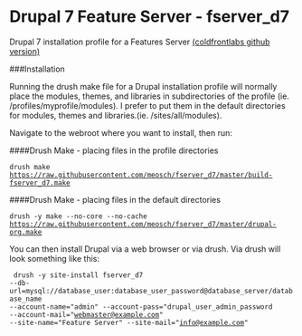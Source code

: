 # Drupal 7 Feature Server - fserver_d7
Drupal 7 installation profile for a Features Server [(coldfrontlabs github version)](https://github.com/coldfrontlabs)

###Installation

Running the drush make file for a Drupal installation profile will normally place the modules, themes, and libraries in subdirectories of the profile (ie. /profiles/myprofile/modules). I prefer to put them in the default directories for modules, themes and libraries.(ie. /sites/all/modules).

Navigate to the webroot where you want to install, then run:

####Drush Make - placing files in the profile directories

<code>drush make https://raw.githubusercontent.com/meosch/fserver_d7/master/build-fserver_d7.make</code>

####Drush Make - placing files in the default directories

<code>drush -y make --no-core --no-cache https://raw.githubusercontent.com/meosch/fserver_d7/master/drupal-org.make</code>

You can then install Drupal via a web browser or via drush. Via drush will look something like this:

<code> drush -y site-install fserver_d7 --db-url=mysql://database_user:database_user_password@database_server/database_name --account-name="admin" --account-pass="drupal_user_admin_password --account-mail="webmaster@example.com" --site-name="Feature Server" --site-mail="info@example.com"</code>